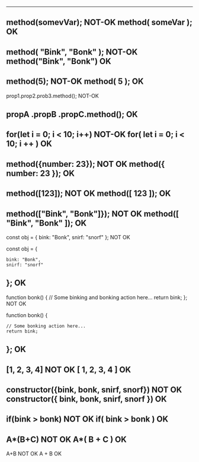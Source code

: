 ------------------------------------------

method(somevVar); 			 		NOT-OK
method( someVar ); 			 		OK
------------------------------------------

method( "Bink", "Bonk" );  		NOT-OK
method("Bink", "Bonk") 			OK
------------------------------------------

method(5);		 			 		NOT-OK
method( 5 ); 				 		OK
------------------------------------------

prop1.prop2.prob3.method();  		NOT-OK

propA
.propB
.propC.method();			 		OK
------------------------------------------

for(let i = 0; i < 10; i++)  		NOT-OK
for( let i = 0; i < 10; i ++ )		OK
------------------------------------------

method({number: 23});			   	NOT OK
method({ number: 23 });		 		OK
------------------------------------------

method([123]);						NOT OK
method([ 123 ]);					OK
------------------------------------------

method(["Bink", "Bonk"]});	    NOT OK
method([ "Bink", "Bonk" ]);			OK
------------------------------------------

const obj = {
	bink: "Bonk",
	snirf: "snorf"
};								NOT OK

const obj = {
	
	bink: "Bonk",
	snirf: "snorf"

};								OK
------------------------------------------

function bonk() {
	// Some binking and bonking action here...
	return bink;
};								NOT OK

function bonk() {

	// Some bonking action here...
	return bink;

};								OK
-----------------------------------------

[1, 2, 3, 4]					NOT OK
[ 1, 2, 3, 4 ]					OK
----------------------------------------------------

constructor({bink, bonk, snirf, snorf}) 		NOT OK
constructor({ 
	bink, 
	bonk, 
	snirf, 
	snorf 
})												OK
----------------------------------------------------

if(bink > bonk) 				NOT OK
if( bink > bonk )				OK
----------------------------------------------------

A*(B+C) NOT OK
A*( B + C ) OK
----------------------------------------------------

A+B 			NOT OK
A + B 			OK



